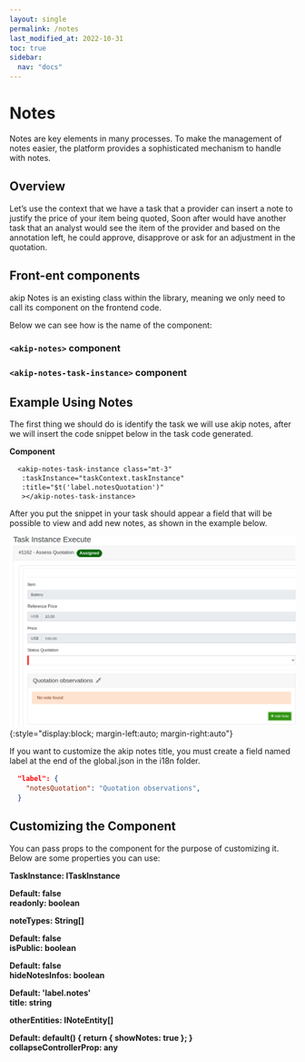 ```yaml
---
layout: single
permalink: /notes
last_modified_at: 2022-10-31
toc: true
sidebar:
  nav: "docs"
---
```


# Notes

Notes are key elements in many processes. 
To make the management of notes easier, the platform provides a sophisticated mechanism to handle with notes.

## Overview

Let’s use the context that we have a task that a provider can insert a 
note to justify the price of your item being quoted, 
Soon after would have another task that an analyst would see the item of the provider and based on the annotation left, 
he could approve, disapprove or ask for an adjustment in the quotation.

## Front-ent components
akip Notes is an existing class within the library,
meaning we only need to call its component on the frontend code.

Below we can see how is the name of the component:
### `<akip-notes>` component

### `<akip-notes-task-instance>` component

## Example Using Notes

The first thing we should do is identify the task we will use akip notes, 
after we will insert the code snippet below in the task code generated.

**Component**

```vue 
  <akip-notes-task-instance class="mt-3"
   :taskInstance="taskContext.taskInstance"
   :title="$t('label.notesQuotation')"
   ></akip-notes-task-instance>
 ```


After you put the snippet in your task should appear 
a field that will be possible to view and add new notes, as shown in the example below.

![Example Akip Notes in frontend](assets/images/notes/AkipNotes_example.png){:style="display:block; margin-left:auto; margin-right:auto"}

If you want to customize the akip notes title, you must create a field named label at
the end of the global.json in the i18n folder.

```json
  "label": {
    "notesQuotation": "Quotation observations",
  }
```

## Customizing the Component

You can pass props to the component
for the purpose of customizing it. Below are some properties you can use:

**TaskInstance: ITaskInstance**

**Default: false**\
**readonly: boolean**

**noteTypes: String[]**

**Default: false**\
**isPublic: boolean**

**Default: false**\
**hideNotesInfos: boolean**

**Default: 'label.notes'**\
**title: string**

**otherEntities: INoteEntity[]**


**Default: default() {
return { showNotes: true };
}**\
**collapseControllerProp: any**
